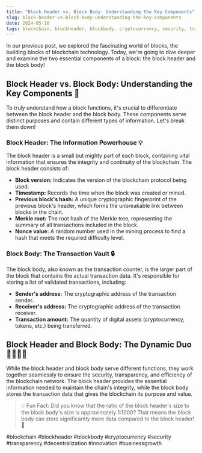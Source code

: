 ```yaml
---
title: "Block Header vs. Block Body: Understanding the Key Components"
slug: block-header-vs-block-body-understanding-the-key-components
date: 2024-05-16
tags: blockchain, blockheader, blockbody, cryptocurrency, security, transparency, decentralization, innovation, businessgrowth
---
```


In our previous post, we explored the fascinating world of blocks, the building blocks of blockchain technology. Today, we're going to dive deeper and examine the two essential components of a block: the block header and the block body!

## Block Header vs. Block Body: Understanding the Key Components 🔑

To truly understand how a block functions, it's crucial to differentiate between the block header and the block body. These components serve distinct purposes and contain different types of information. Let's break them down!

### Block Header: The Information Powerhouse 💡

The block header is a small but mighty part of each block, containing vital information that ensures the integrity and continuity of the blockchain. The block header consists of:

- **Block version:** Indicates the version of the blockchain protocol being used.
- **Timestamp:** Records the time when the block was created or mined.
- **Previous block's hash:** A unique cryptographic fingerprint of the previous block's header, which forms the unbreakable link between blocks in the chain.
- **Merkle root:** The root hash of the Merkle tree, representing the summary of all transactions included in the block.
- **Nonce value:** A random number used in the mining process to find a hash that meets the required difficulty level.

### Block Body: The Transaction Vault 🔒

The block body, also known as the transaction counter, is the larger part of the block that contains the actual transaction data. It's responsible for storing a list of validated transactions, including:

- **Sender's address:** The cryptographic address of the transaction sender.
- **Receiver's address:** The cryptographic address of the transaction receiver.
- **Transaction amount:** The quantity of digital assets (cryptocurrency, tokens, etc.) being transferred.

## Block Header and Block Body: The Dynamic Duo 🦸‍♂️🦸‍♀️

While the block header and block body serve different functions, they work together seamlessly to ensure the security, transparency, and efficiency of the blockchain network. The block header provides the essential information needed to maintain the chain's integrity, while the block body stores the transaction data that gives the blockchain its purpose and value.

> 💡 Fun Fact: Did you know that the ratio of the block header's size to the block body's size is approximately 1:1000? That means the block body can store significantly more data compared to the block header! 🤯

#blockchain #blockheader #blockbody #cryptocurrency #security #transparency #decentralization #innovation #businessgrowth
